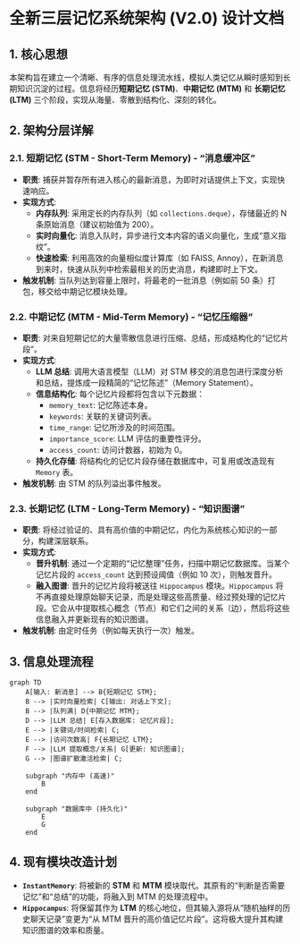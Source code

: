 # 全新三层记忆系统架构 (V2.0) 设计文档

## 1. 核心思想

本架构旨在建立一个清晰、有序的信息处理流水线，模拟人类记忆从瞬时感知到长期知识沉淀的过程。信息将经历**短期记忆 (STM)**、**中期记忆 (MTM)** 和 **长期记忆 (LTM)** 三个阶段，实现从海量、零散到结构化、深刻的转化。

## 2. 架构分层详解

### 2.1. 短期记忆 (STM - Short-Term Memory) - “消息缓冲区”

*   **职责**: 捕获并暂存所有进入核心的最新消息，为即时对话提供上下文，实现快速响应。
*   **实现方式**:
    *   **内存队列**: 采用定长的内存队列（如 `collections.deque`），存储最近的 N 条原始消息（建议初始值为 200）。
    *   **实时向量化**: 消息入队时，异步进行文本内容的语义向量化，生成“意义指纹”。
    *   **快速检索**: 利用高效的向量相似度计算库（如 FAISS, Annoy），在新消息到来时，快速从队列中检索最相关的历史消息，构建即时上下文。
*   **触发机制**: 当队列达到容量上限时，将最老的一批消息（例如前 50 条）打包，移交给中期记忆模块处理。

### 2.2. 中期记忆 (MTM - Mid-Term Memory) - “记忆压缩器”

*   **职责**: 对来自短期记忆的大量零散信息进行压缩、总结，形成结构化的“记忆片段”。
*   **实现方式**:
    *   **LLM 总结**: 调用大语言模型（LLM）对 STM 移交的消息包进行深度分析和总结，提炼成一段精简的“记忆陈述”（Memory Statement）。
    *   **信息结构化**: 每个记忆片段都将包含以下元数据：
        *   `memory_text`: 记忆陈述本身。
        *   `keywords`: 关联的关键词列表。
        *   `time_range`: 记忆所涉及的时间范围。
        *   `importance_score`: LLM 评估的重要性评分。
        *   `access_count`: 访问计数器，初始为 0。
    *   **持久化存储**: 将结构化的记忆片段存储在数据库中，可复用或改造现有 `Memory` 表。
*   **触发机制**: 由 STM 的队列溢出事件触发。

### 2.3. 长期记忆 (LTM - Long-Term Memory) - “知识图谱”

*   **职责**: 将经过验证的、具有高价值的中期记忆，内化为系统核心知识的一部分，构建深层联系。
*   **实现方式**:
    *   **晋升机制**: 通过一个定期的“记忆整理”任务，扫描中期记忆数据库。当某个记忆片段的 `access_count` 达到预设阈值（例如 10 次），则触发晋升。
    *   **融入图谱**: 晋升的记忆片段将被送往 `Hippocampus` 模块。`Hippocampus` 将不再直接处理原始聊天记录，而是处理这些高质量、经过预处理的记忆片段。它会从中提取核心概念（节点）和它们之间的关系（边），然后将这些信息融入并更新现有的知识图谱。
*   **触发机制**: 由定时任务（例如每天执行一次）触发。

## 3. 信息处理流程

```mermaid
graph TD
    A[输入: 新消息] --> B{短期记忆 STM};
    B --> |实时向量检索| C[输出: 对话上下文];
    B --> |队列满| D{中期记忆 MTM};
    D --> |LLM 总结| E[存入数据库: 记忆片段];
    E --> |关键词/时间检索| C;
    E --> |访问次数高| F{长期记忆 LTM};
    F --> |LLM 提取概念/关系| G[更新: 知识图谱];
    G --> |图谱扩散激活检索| C;

    subgraph "内存中 (高速)"
        B
    end

    subgraph "数据库中 (持久化)"
        E
        G
    end
```

## 4. 现有模块改造计划

*   **`InstantMemory`**: 将被新的 **STM** 和 **MTM** 模块取代。其原有的“判断是否需要记忆”和“总结”的功能，将融入到 MTM 的处理流程中。
*   **`Hippocampus`**: 将保留其作为 **LTM** 的核心地位，但其输入源将从“随机抽样的历史聊天记录”变更为“从 MTM 晋升的高价值记忆片段”。这将极大提升其构建知识图谱的效率和质量。